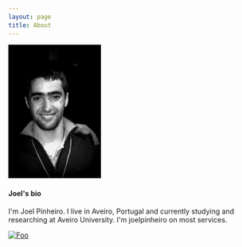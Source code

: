 ```yaml
---
layout: page
title: About
---
```


<link rel="stylesheet" href="https://maxcdn.bootstrapcdn.com/font-awesome/4.4.0/css/font-awesome.min.css">

<img src="/public/current_picture.jpg" alt="color photo ftl" width="186" height="269" />

<h4>Joel's bio</h4>

I'm Joel Pinheiro. I live in Aveiro, Portugal and currently studying and researching at Aveiro University. I'm joelpinheiro on most services.

<a href="https://www.linkedin.com/in/joelpinheiro" rel="some text">![Foo](http://joelpinheiro.github.io/public/icons/32/social-011_linkedin.png)</a>
